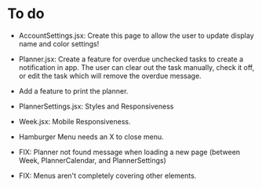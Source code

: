 # To do
- AccountSettings.jsx: Create this page to allow the user to update display name and color settings!
- Planner.jsx: Create a feature for overdue unchecked tasks to create a notification in app. The user can clear out the task manually, check it off, or edit the task which will remove the overdue message.
- Add a feature to print the planner.
- PlannerSettings.jsx: Styles and Responsiveness
- Week.jsx: Mobile Responsiveness.
- Hamburger Menu needs an X to close menu.

- FIX: Planner not found message when loading a new page (between Week, PlannerCalendar, and PlannerSettings)
- FIX: Menus aren't completely covering other elements.